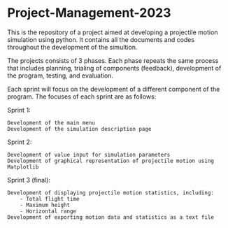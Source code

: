 # Project-Management-2023


This is the repository of a project aimed at developing a projectile motion simulation using python. It contains all the documents and codes throughout the development of the simultion.

The projects consists of 3 phases. Each phase repeats the same process that includes planning, trialing of components (feedback), development of the program, testing, and evaluation.

Each sprint will focus on the development of a different component of the program. The focuses of each sprint are as follows:

Sprint 1:

    Development of the main menu
    Development of the simulation description page

Sprint 2:

    Development of value input for simulation parameters
    Development of graphical representation of projectile motion using Matplotlib

Sprint 3 (final):

    Development of displaying projectile motion statistics, including:
        - Total flight time
        - Maximum height
        - Horizontal range
    Development of exporting motion data and statistics as a text file